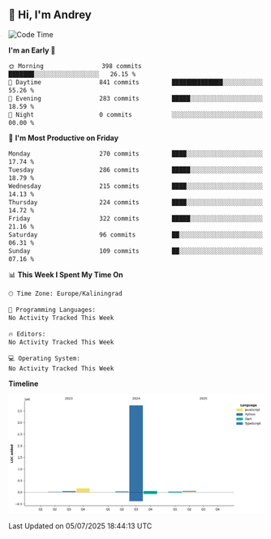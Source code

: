 ## 👋 Hi, I'm Andrey

<!--START_SECTION:waka-->
![Code Time](http://img.shields.io/badge/Code%20Time-874%20hrs%2027%20mins-blue)

**I'm an Early 🐤** 

```text
🌞 Morning                398 commits         ███████░░░░░░░░░░░░░░░░░░   26.15 % 
🌆 Daytime                841 commits         ██████████████░░░░░░░░░░░   55.26 % 
🌃 Evening                283 commits         █████░░░░░░░░░░░░░░░░░░░░   18.59 % 
🌙 Night                  0 commits           ░░░░░░░░░░░░░░░░░░░░░░░░░   00.00 % 
```
📅 **I'm Most Productive on Friday** 

```text
Monday                   270 commits         ████░░░░░░░░░░░░░░░░░░░░░   17.74 % 
Tuesday                  286 commits         █████░░░░░░░░░░░░░░░░░░░░   18.79 % 
Wednesday                215 commits         ████░░░░░░░░░░░░░░░░░░░░░   14.13 % 
Thursday                 224 commits         ████░░░░░░░░░░░░░░░░░░░░░   14.72 % 
Friday                   322 commits         █████░░░░░░░░░░░░░░░░░░░░   21.16 % 
Saturday                 96 commits          ██░░░░░░░░░░░░░░░░░░░░░░░   06.31 % 
Sunday                   109 commits         ██░░░░░░░░░░░░░░░░░░░░░░░   07.16 % 
```


📊 **This Week I Spent My Time On** 

```text
🕑︎ Time Zone: Europe/Kaliningrad

💬 Programming Languages: 
No Activity Tracked This Week

🔥 Editors: 
No Activity Tracked This Week

💻 Operating System: 
No Activity Tracked This Week
```

**Timeline**

![Lines of Code chart](https://raw.githubusercontent.com/Mist3s/Mist3s/main/assets/bar_graph.png)


 Last Updated on 05/07/2025 18:44:13 UTC
<!--END_SECTION:waka-->


